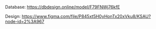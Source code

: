 Database: https://dbdesign.online/model/F79FNWj76kfE

Design: https://www.figma.com/file/P845xt5H0yHonTx20xVku8/KSAU?node-id=2%3A967